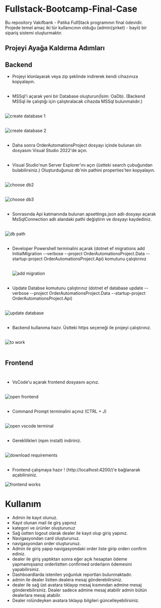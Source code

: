 # Fullstack-Bootcamp-Final-Case
Bu repository Vakıfbank - Patika FullStack programının final ödevidir. Projede temel amaç iki tür kullanıcının olduğu (admin(şirket) - bayii) bir sipariş sistemi oluşturmaktır. 

## Projeyi Ayağa Kaldırma Adımları 
## Backend
- Projeyi klonlayarak veya zip şeklinde indirerek kendi cihazınıza kopyalayın. <br/> <br/>


- MSSql'i açarak yeni bir Database oluşturun(İsim: OaDb). (Backend MSSql ile çalıştığı için çalıştıralacak cihazda MSSql bulunmalıdır.) <br/> <br/>
  
![create database 1](https://github.com/kutaymalik/Fullstack-Bootcamp-Final-Case/assets/56682209/8062fdcd-c335-4ede-8fd4-b4988080ff09) <br/> <br/>

  
![create database 2](https://github.com/kutaymalik/Fullstack-Bootcamp-Final-Case/assets/56682209/8facdd58-ecf3-41f0-8bf0-d1861b9e2b7b) <br/> <br/>

  
- Daha sonra OrderAutomationsProject dosyayı içinde bulunan sln dosyasını Visual Studio 2022'de açın. <br/> <br/>

  
- Visual Studio'nun Server Explorer'ını açın (üstteki search çubuğundan bulabilirsiniz.) Oluşturduğunuz db'nin pathini properties'ten kopyalayın. <br/> <br/>
  
![choose db2](https://github.com/kutaymalik/Fullstack-Bootcamp-Final-Case/assets/56682209/2cdb8df6-8052-483b-828a-3aba63826103) <br/> <br/>
  
![choose db3](https://github.com/kutaymalik/Fullstack-Bootcamp-Final-Case/assets/56682209/1fe6d03e-8d8a-4aa8-b6f1-b0c9ce3b898e) <br/> <br/>

  
- Sonrasında Api katmanında bulunan apsettings.json adlı dosyayı açarak MsSqlConnection adlı alandaki pathi değiştirin ve dosyayı kaydediniz. <br/> <br/>
  
![db path](https://github.com/kutaymalik/Fullstack-Bootcamp-Final-Case/assets/56682209/d7127c3e-f981-4a93-8cc3-4b7412b9b999) <br/> <br/>

  
- Developer Powershell terminalini açarak (dotnet ef migrations add InitialMigration --verbose --project OrderAutomationsProject.Data --startup-project OrderAutomationsProject.Api) komutunu çalıştırınız  <br/> <br/>

  ![add migration](https://github.com/kutaymalik/Fullstack-Bootcamp-Final-Case/assets/56682209/42d8ea21-2e5a-47f5-9129-fb81e382abc4) <br/> <br/>


- Update Databse komutunu çalıştırınız (dotnet ef database update  --verbose --project OrderAutomationsProject.Data --startup-project OrderAutomationsProject.Api) <br/> <br/>

![update database](https://github.com/kutaymalik/Fullstack-Bootcamp-Final-Case/assets/56682209/89d3addb-f1c3-46f4-8ac8-12a1cc6872de) <br/> <br/>

  
- Backend kullanıma hazır. Üstteki https seçeneği ile projeyi çalıştırınız. <br/> <br/>
  
![to work](https://github.com/kutaymalik/Fullstack-Bootcamp-Final-Case/assets/56682209/b48949f5-891d-48d8-9295-9cced10d16e3) <br/> <br/>

## Frontend <br/> <br/>
- VsCode'u açarak frontend dosyasını açınız. <br/> <br/>

![open frontend](https://github.com/kutaymalik/Fullstack-Bootcamp-Final-Case/assets/56682209/b3af11a2-6458-4068-a65b-4beb0819228a) <br/> <br/>

  
- Command Prompt terminalini açınız (CTRL + J) <br/> <br/>
  
![open vscode terminal](https://github.com/kutaymalik/Fullstack-Bootcamp-Final-Case/assets/56682209/f0912b01-17af-4b58-b307-d90d4e3b5827) <br/> <br/>

  
- Gereklilikleri (npm install) indiriniz. <br/> <br/>

![download requirements](https://github.com/kutaymalik/Fullstack-Bootcamp-Final-Case/assets/56682209/f7fc42c6-7272-40dd-870b-b7f5048a3d04) <br/> <br/>

  
- Frontend çalışmaya hazır ! (http://localhost:4200/)'e bağlanarak açabilirsiniz.

![frontend works](https://github.com/kutaymalik/Fullstack-Bootcamp-Final-Case/assets/56682209/1277bf9c-d2f7-4570-b5aa-6b148fcd98c6)

# Kullanım
- Admin ile kayıt olunuz.
- Kayıt olunan mail ile girş yapınız
- kategori ve ürünler oluşturunuz
- Sağ üstten logout olarak dealer ile kayıt olup giriş yapınız. 
- Navigasyondan card oluşturunuz. 
- navigasyondan order oluşturunuz.
- Admin ile giriş yapıp navigasyondaki order liste girip orderı confirm ediniz.
- dealer ile giriş yaptıktan sonra eğer açık hesaptan ödeme yapmamışsanız orderlistten confirmed orderların ödemesini yapabilirsiniz.
- Dashboardlarda istenilen yoğunluk reportları bulunmaktadır. 
- admin ile dealer listten dealera mesaj gönderebilirsiniz.
- dealer ile sağ üst avatara tıklayıp mesaj kısmından admine mesaj gönderebilirsiniz. Dealer sadece admine mesaj atabilir admin bütün dealerlara mesaj atabilir.
- Dealer rolündeyken avatara tıklayıp bilgileri güncelleyebilirsiniz.

